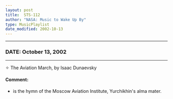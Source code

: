 ```yaml
---
layout: post
title:  STS-112
author: "NASA: Music to Wake Up By"
type: MusicPlaylist
date_modified: 2002-10-13
---
```


----
### DATE: October 13, 2002
----
✧ The Aviation March, by Isaac Dunaevsky

#### Comment:
* is the hymn of the Moscow Aviation Institute, Yurchikhin's alma mater.
